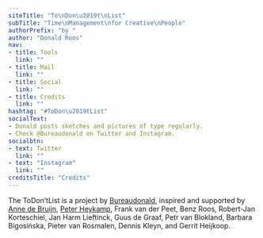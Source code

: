 ```yaml
---
siteTitle: "To\nDon\u2019t\nList"
subTitle: "Time\nManagement\nfor Creative\nPeople"
authorPrefix: "by "
author: "Donald Roos"
nav:
- title: Tools
  link: ""
- title: Mail
  link: ""
- title: Social
  link: ""
- title: Credits
  link: ""
hashtag: "#ToDon\u2019tList"
socialText:
- Donald posts sketches and pictures of type regularly. 
- Check @Bureaudonald on Twitter and Instagram.
socialbtn:
- text: Twitter
  link: ""
- text: "Instagram"
  link: ""
creditsTitle: "Credits"
---
```

The ToDon’tList is a project by [Bureaudonald](http://www.bureaudonald.com), inspired and supported by [Anne de Bruijn](), [Peter Heykamp](), Frank van der Peet, Benz Roos, Robert-Jan Korteschiel, Jan Harm Lieftinck, Guus de Graaf, Petr van Blokland, Barbara Bigosińska, Pieter van Rosmalen, Dennis Kleyn, and Gerrit Heijkoop.
